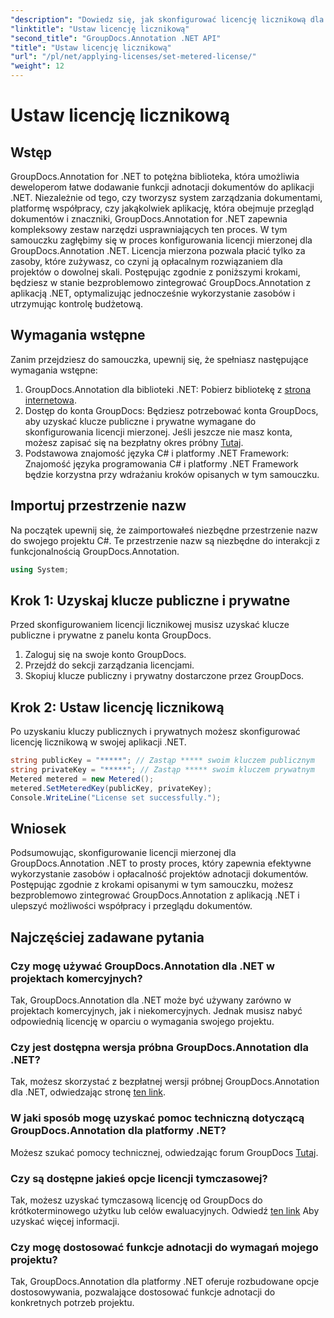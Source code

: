 ```yaml
---
"description": "Dowiedz się, jak skonfigurować licencję licznikową dla GroupDocs.Annotation .NET w celu wykorzystania zasobów i możliwości adnotacji dokumentów w aplikacjach .NET."
"linktitle": "Ustaw licencję licznikową"
"second_title": "GroupDocs.Annotation .NET API"
"title": "Ustaw licencję licznikową"
"url": "/pl/net/applying-licenses/set-metered-license/"
"weight": 12
---
```


# Ustaw licencję licznikową

## Wstęp
GroupDocs.Annotation for .NET to potężna biblioteka, która umożliwia deweloperom łatwe dodawanie funkcji adnotacji dokumentów do aplikacji .NET. Niezależnie od tego, czy tworzysz system zarządzania dokumentami, platformę współpracy, czy jakąkolwiek aplikację, która obejmuje przegląd dokumentów i znaczniki, GroupDocs.Annotation for .NET zapewnia kompleksowy zestaw narzędzi usprawniających ten proces.
W tym samouczku zagłębimy się w proces konfigurowania licencji mierzonej dla GroupDocs.Annotation .NET. Licencja mierzona pozwala płacić tylko za zasoby, które zużywasz, co czyni ją opłacalnym rozwiązaniem dla projektów o dowolnej skali. Postępując zgodnie z poniższymi krokami, będziesz w stanie bezproblemowo zintegrować GroupDocs.Annotation z aplikacją .NET, optymalizując jednocześnie wykorzystanie zasobów i utrzymując kontrolę budżetową.
## Wymagania wstępne
Zanim przejdziesz do samouczka, upewnij się, że spełniasz następujące wymagania wstępne:
1. GroupDocs.Annotation dla biblioteki .NET: Pobierz bibliotekę z [strona internetowa](https://releases.groupdocs.com/annotation/net/).
2. Dostęp do konta GroupDocs: Będziesz potrzebować konta GroupDocs, aby uzyskać klucze publiczne i prywatne wymagane do skonfigurowania licencji mierzonej. Jeśli jeszcze nie masz konta, możesz zapisać się na bezpłatny okres próbny [Tutaj](https://releases.groupdocs.com/).
3. Podstawowa znajomość języka C# i platformy .NET Framework: Znajomość języka programowania C# i platformy .NET Framework będzie korzystna przy wdrażaniu kroków opisanych w tym samouczku.

## Importuj przestrzenie nazw
Na początek upewnij się, że zaimportowałeś niezbędne przestrzenie nazw do swojego projektu C#. Te przestrzenie nazw są niezbędne do interakcji z funkcjonalnością GroupDocs.Annotation.
```csharp
using System;
```
## Krok 1: Uzyskaj klucze publiczne i prywatne
Przed skonfigurowaniem licencji licznikowej musisz uzyskać klucze publiczne i prywatne z panelu konta GroupDocs.
1. Zaloguj się na swoje konto GroupDocs.
2. Przejdź do sekcji zarządzania licencjami.
3. Skopiuj klucze publiczny i prywatny dostarczone przez GroupDocs.
## Krok 2: Ustaw licencję licznikową
Po uzyskaniu kluczy publicznych i prywatnych możesz skonfigurować licencję licznikową w swojej aplikacji .NET.
```csharp
string publicKey = "*****"; // Zastąp ***** swoim kluczem publicznym
string privateKey = "*****"; // Zastąp ***** swoim kluczem prywatnym
Metered metered = new Metered();
metered.SetMeteredKey(publicKey, privateKey);
Console.WriteLine("License set successfully.");
```

## Wniosek
Podsumowując, skonfigurowanie licencji mierzonej dla GroupDocs.Annotation .NET to prosty proces, który zapewnia efektywne wykorzystanie zasobów i opłacalność projektów adnotacji dokumentów. Postępując zgodnie z krokami opisanymi w tym samouczku, możesz bezproblemowo zintegrować GroupDocs.Annotation z aplikacją .NET i ulepszyć możliwości współpracy i przeglądu dokumentów.
## Najczęściej zadawane pytania
### Czy mogę używać GroupDocs.Annotation dla .NET w projektach komercyjnych?
Tak, GroupDocs.Annotation dla .NET może być używany zarówno w projektach komercyjnych, jak i niekomercyjnych. Jednak musisz nabyć odpowiednią licencję w oparciu o wymagania swojego projektu.
### Czy jest dostępna wersja próbna GroupDocs.Annotation dla .NET?
Tak, możesz skorzystać z bezpłatnej wersji próbnej GroupDocs.Annotation dla .NET, odwiedzając stronę [ten link](https://releases.groupdocs.com/).
### W jaki sposób mogę uzyskać pomoc techniczną dotyczącą GroupDocs.Annotation dla platformy .NET?
Możesz szukać pomocy technicznej, odwiedzając forum GroupDocs [Tutaj](https://forum.groupdocs.com/c/annotation/10).
### Czy są dostępne jakieś opcje licencji tymczasowej?
Tak, możesz uzyskać tymczasową licencję od GroupDocs do krótkoterminowego użytku lub celów ewaluacyjnych. Odwiedź [ten link](https://purchase.groupdocs.com/temporary-license/) Aby uzyskać więcej informacji.
### Czy mogę dostosować funkcje adnotacji do wymagań mojego projektu?
Tak, GroupDocs.Annotation dla platformy .NET oferuje rozbudowane opcje dostosowywania, pozwalające dostosować funkcje adnotacji do konkretnych potrzeb projektu.